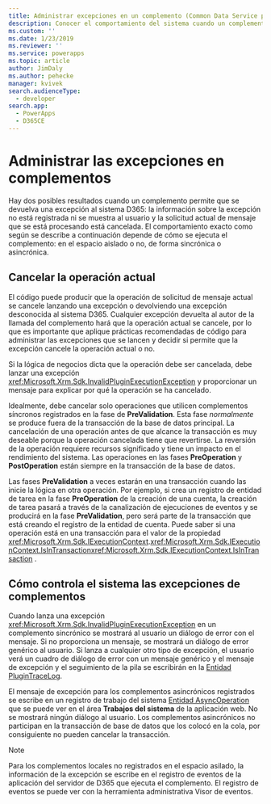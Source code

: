 ```yaml
---
title: Administrar excepciones en un complemento (Common Data Service para aplicaciones) | Microsoft Docs
description: Conocer el comportamiento del sistema cuando un complemento devuelva una excepción al autor de la llamada.
ms.custom: ''
ms.date: 1/23/2019
ms.reviewer: ''
ms.service: powerapps
ms.topic: article
author: JimDaly
ms.author: pehecke
manager: kvivek
search.audienceType:
  - developer
search.app:
  - PowerApps
  - D365CE
---
```

# Administrar las excepciones en complementos

Hay dos posibles resultados cuando un complemento permite que se devuelva una excepción al sistema D365: la información sobre la excepción no está registrada ni se muestra al usuario y la solicitud actual de mensaje que se está procesando está cancelada. El comportamiento exacto como según se describe a continuación depende de cómo se ejecuta el complemento: en el espacio aislado o no, de forma sincrónica o asincrónica.

<a name='cancelling-an-operation'></a>

## Cancelar la operación actual

El código puede producir que la operación de solicitud de mensaje actual se cancele lanzando una excepción o devolviendo una excepción desconocida al sistema D365. Cualquier excepción devuelta al autor de la llamada del complemento hará que la operación actual se cancele, por lo que es importante que aplique prácticas recomendadas de código para administrar las excepciones que se lancen y decidir si permite que la excepción cancele la operación actual o no.

Si la lógica de negocios dicta que la operación debe ser cancelada, debe lanzar una excepción <xref:Microsoft.Xrm.Sdk.InvalidPluginExecutionException> y proporcionar un mensaje para explicar por qué la operación se ha cancelado.

Idealmente, debe cancelar solo operaciones que utilicen complementos síncronos registrados en la fase de **PreValidation**. Esta fase *normalmente* se produce fuera de la transacción de la base de datos principal. La cancelación de una operación antes de que alcance la transacción es muy deseable porque la operación cancelada tiene que revertirse. La reversión de la operación requiere recursos significado y tiene un impacto en el rendimiento del sistema. Las operaciones en las fases **PreOperation** y **PostOperation** están siempre en la transacción de la base de datos.

Las fases **PreValidation** a veces estarán en una transacción cuando las inicie la lógica en otra operación. Por ejemplo, si crea un registro de entidad de tarea en la fase **PreOperation** de la creación de una cuenta, la creación de tarea pasará a través de la canalización de ejecuciones de eventos y se producirá en la fase **PreValidation**, pero será parte de la transacción que está creando el registro de la entidad de cuenta. Puede saber si una operación está en una transacción para el valor de la propiedad <xref:Microsoft.Xrm.Sdk.IExecutionContext>.<xref:Microsoft.Xrm.Sdk.IExecutionContext.IsInTransaction><xref:Microsoft.Xrm.Sdk.IExecutionContext.IsInTransaction> .

## Cómo controla el sistema las excepciones de complementos

Cuando lanza una excepción <xref:Microsoft.Xrm.Sdk.InvalidPluginExecutionException> en un complemento sincrónico se mostrará al usuario un diálogo de error con el mensaje. Si no proporciona un mensaje, se mostrará un diálogo de error genérico al usuario. Si lanza a cualquier otro tipo de excepción, el usuario verá un cuadro de diálogo de error con un mensaje genérico y el mensaje de excepción y el seguimiento de la pila se escribirán en la [Entidad PluginTraceLog](reference/entities/plugintracelog.md).

El mensaje de excepción para los complementos asincrónicos registrados se escribe en un registro de trabajo del sistema [Entidad AsyncOperation](reference/entities/asyncoperation.md) que se puede ver en el área **Trabajos del sistema** de la aplicación web. No se mostrará ningún diálogo al usuario. Los complementos asincrónicos no participan en la transacción de base de datos que los colocó en la cola, por consiguiente no pueden cancelar la transacción.

> [!NOTE]
> Para los complementos locales no registrados en el espacio asilado, la información de la excepción se escribe en el registro de eventos de la aplicación del servidor de D365 que ejecuta el complemento. El registro de eventos se puede ver con la herramienta administrativa Visor de eventos.